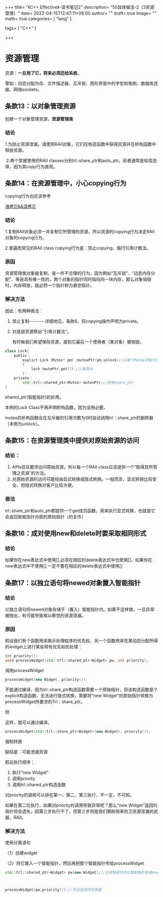 +++
title= "《C++ Effective》-读书笔记2"
description= "55具体做法-2（3资源管理）"
date= 2022-04-15T12:47:11+08:00
author= ""
draft= true
image= "" 
math= true
categories= [
    "lang"
]

tags=  [
    "C++"
]

+++

# 资源管理

资源：**一旦用了它，将来必须还给系统**。

譬如：动态分配内存、文件描述器、互斥锁、图形界面中的字型和笔刷、数据库连接、网络sockets。

## 条款13：以对象管理资源

创建一个对象管理资源，**资源管理类**

### 结论

​	1.为防止资源泄漏，请使用RAII对象，它们在构造函数中获得资源并在析构函数中释放资源。

​	2.两个常被使用的RAII classes分别trl::share_ptr和auto_ptr。前者通常是较佳选择，因为其copy行为直观。

## 条款14：在资源管理中，小心copying行为

copying行为也应该参考

[浅拷贝&&深拷贝](../100语法问题/003浅拷贝&&深拷贝.md)

### 结论

1.复制RAII对象必须一并复制它所管理的资源，所以资源的copying行为决定RAII对象的copying行为。

2.普遍而常见的RAII class copying行为是：禁止copying、施行引用计数法。

### 原因

资源管理类对象被复制，是一件不合理的行为，因为例如“互斥锁”、“动态内存分配”、等是具有唯一性的，两个对象的指针同时指向同一块内存，那么对象销毁时，内存释放，就必然一个指针称为悬空指针。

### 解决方法

因此：有两种做法：

1. 禁止复制--------详细地见，条款6，将copying操作声明为private。

   

2. 对底层资源祭出“引用计数法”。

   有时候我们希望保存资源，直到它最后一个使用者（某对象）被销毁。



~~~C++
class Lock{
    public：
        explict Lock（Mutex* pm）:mutexPtr(pm,unlock)//以某个Mutex初始化share_ptr,并以unlock函数为删除器
        {
            lock（mutePtr.get()）;//条款15
        }
    private：
        std::trl::shared_ptr<Mutex> mutexPtr;//使用share_ptr
}
~~~

shared_ptr(智能指针)的妙用。

本例的Lock Class不再声明析构函数，因为没用必要。

mutex的析构函数会在互斥器的引用次数为0时自动调用trl：share_ptr的删除器（本例为unlock）。

## 条款15：在资源管理类中提供对原始资源的访问

### 结论：

1. APIs往往要求访问原始资源，所以每一个RAII class应该提供一个“取得其所管理之资源”的方法。
2. 对原始资源的访问可能经由显式转换或隐式转换。一般而言，显式转换比较安全，但隐式转换对客户比较方便。



### 做法

trl::share_ptr和auto_ptr都提供一个get成员函数，用来执行显式转换，也就是它会返回智能指针内部的原始指针（的复件）



## 条款16：成对使用new和delete时要采取相同形式

### 结论

如果你在new表达式中使用[],必须在相应的delete表达式中也使用[]。如果你在new表达式中不使用[],一定不要在相应的delete表达式中使用[]



## 条款17：以独立语句将newed对象置入智能指针

### 结论

以独立语句将newed对象存储于（置入）智能指针内。如果不这样做，一旦异常被抛出，有可能导致难以察觉的资源泄漏。

### 原因

假设我们有个函数用来揭示处理程序的优先权，另一个函数用来在某动态分配所得的widget上进行某些带有优先权的处理：

~~~C++
int priority();
void processWidget(std::trl::shared_ptr<Widget> pw, int priority);
~~~

调用processWidget

~~~C++
processWidget(new Widget, priority());
~~~

不能通过编译，因为trl::share_ptr构造函数需要一个原始指针，但该构造函数是个explicit构造函数，无法进行隐式转换，需要将“new Widget”的原始指针转换为processWidget所要求的Trl：share_ptr。

但

这样，就可以通过编译。

~~~C++
processWidget(std::trl::share_ptr<Widget>(new Widget), priority());
~~~

强制转换

缺陷是：可能泄漏资源

假设执行顺序：

1. 执行“new Widget”
2. 调用priority
3. 调用trl::shared_ptr构造函数

对priority的调用可以排在第一、第二、第三执行，不一定，不可知。

如果在第二位执行，如果对priority的调用导致异常呢？那么“new Widget”返回的指针将会遗失，因第三步执行不了，而第三步则是我们期盼用来防卫资源泄漏的武器，RAII。

### 解决方法

使用分离语句

（1）创建widget

（2）将它置入一个智能指针，然后再把那个智能指针传给processWidget

~~~C++
std::trl::shared_ptr<Widget> pw(new Widget);//在单独语句内以智能指针存储newed所得的对象。



processWidget(pw,priority());//不会造成内存泄漏
~~~

